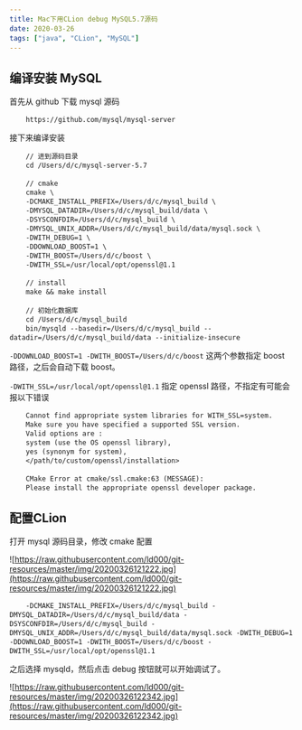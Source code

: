 ```yaml
---
title: Mac下用CLion debug MySQL5.7源码
date: 2020-03-26
tags: ["java", "CLion", "MySQL"]
---
```


## 编译安装 MySQL

首先从 github 下载 mysql 源码

```shell
    https://github.com/mysql/mysql-server
``` 

接下来编译安装

```shell
    // 进到源码目录
    cd /Users/d/c/mysql-server-5.7
    
    // cmake
    cmake \
    -DCMAKE_INSTALL_PREFIX=/Users/d/c/mysql_build \
    -DMYSQL_DATADIR=/Users/d/c/mysql_build/data \
    -DSYSCONFDIR=/Users/d/c/mysql_build \
    -DMYSQL_UNIX_ADDR=/Users/d/c/mysql_build/data/mysql.sock \
    -DWITH_DEBUG=1 \
    -DDOWNLOAD_BOOST=1 \
    -DWITH_BOOST=/Users/d/c/boost \
    -DWITH_SSL=/usr/local/opt/openssl@1.1
    
    // install
    make && make install
    
    // 初始化数据库
    cd /Users/d/c/mysql_build
    bin/mysqld --basedir=/Users/d/c/mysql_build --datadir=/Users/d/c/mysql_build/data --initialize-insecure
```

`-DDOWNLOAD_BOOST=1 -DWITH_BOOST=/Users/d/c/boost` 这两个参数指定 boost 路径，之后会自动下载 boost。

`-DWITH_SSL=/usr/local/opt/openssl@1.1` 指定 openssl 路径，不指定有可能会报以下错误

```shell
    Cannot find appropriate system libraries for WITH_SSL=system.
    Make sure you have specified a supported SSL version.
    Valid options are :
    system (use the OS openssl library),
    yes (synonym for system),
    </path/to/custom/openssl/installation>
    
    CMake Error at cmake/ssl.cmake:63 (MESSAGE):
    Please install the appropriate openssl developer package.
```

## 配置CLion

打开 mysql 源码目录，修改 cmake 配置

![https://raw.githubusercontent.com/ld000/git-resources/master/img/20200326121222.jpg](https://raw.githubusercontent.com/ld000/git-resources/master/img/20200326121222.jpg)

```shell
    -DCMAKE_INSTALL_PREFIX=/Users/d/c/mysql_build -DMYSQL_DATADIR=/Users/d/c/mysql_build/data -DSYSCONFDIR=/Users/d/c/mysql_build -DMYSQL_UNIX_ADDR=/Users/d/c/mysql_build/data/mysql.sock -DWITH_DEBUG=1 -DDOWNLOAD_BOOST=1 -DWITH_BOOST=/Users/d/c/boost -DWITH_SSL=/usr/local/opt/openssl@1.1
```

之后选择 mysqld，然后点击 debug 按钮就可以开始调试了。

![https://raw.githubusercontent.com/ld000/git-resources/master/img/20200326122342.jpg](https://raw.githubusercontent.com/ld000/git-resources/master/img/20200326122342.jpg)